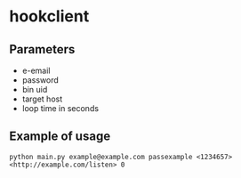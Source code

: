 # hookclient

## Parameters

  * e-email
  * password
  * bin uid
  * target host
  * loop time in seconds

## Example of usage

``` python main.py example@example.com passexample <1234657> <http://example.com/listen> 0  ```

